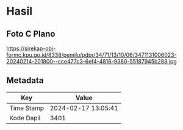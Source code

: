 # Hasil

## Foto C Plano

https://sirekap-obj-formc.kpu.go.id/8338/pemilu/pdpr/34/71/13/10/06/3471131006023-20240214-201800--cce477c3-6ef4-4816-9380-55187945b288.jpg


## Metadata

| Key        | Value               |
| ---------- | ------------------- |
| Time Stamp | 2024-02-17 13:05:41 |
| Kode Dapil | 3401                |



